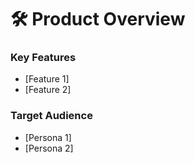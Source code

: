 # 🛠 Product Overview

### Key Features

- [Feature 1]
- [Feature 2]

### Target Audience

- [Persona 1]
- [Persona 2]
